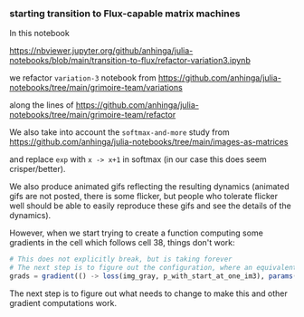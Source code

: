 ### starting transition to Flux-capable matrix machines

In this notebook

https://nbviewer.jupyter.org/github/anhinga/julia-notebooks/blob/main/transition-to-flux/refactor-variation3.ipynb

we refactor `variation-3` notebook from https://github.com/anhinga/julia-notebooks/tree/main/grimoire-team/variations

along the lines of https://github.com/anhinga/julia-notebooks/tree/main/grimoire-team/refactor

We also take into account the `softmax-and-more` study from https://github.com/anhinga/julia-notebooks/tree/main/images-as-matrices

and replace `exp` with `x -> x+1` in softmax (in our case this does seem crisper/better).

We also produce animated gifs reflecting the resulting dynamics (animated gifs are not posted, there is some flicker, but
people who tolerate flicker well should be able to easily reproduce these gifs and see the details of the dynamics).

However, when we start trying to create a function computing some gradients in the cell which follows cell 38, things don't work:

```julia
# This does not explicitly break, but is taking forever
# The next step is to figure out the configuration, where an equivalent of this works
grads = gradient(() -> loss(img_gray, p_with_start_at_one_im3), params(img_gray))
```

The next step is to figure out what needs to change to make this and other gradient computations work.
